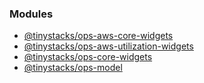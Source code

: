 ### Modules

- [@tinystacks/ops-aws-core-widgets](modules/tinystacks_ops_aws_core_widgets.md)
- [@tinystacks/ops-aws-utilization-widgets](modules/tinystacks_ops_aws_utilization_widgets.md)
- [@tinystacks/ops-core-widgets](modules/tinystacks_ops_core_widgets.md)
- [@tinystacks/ops-model](modules/tinystacks_ops_model.md)